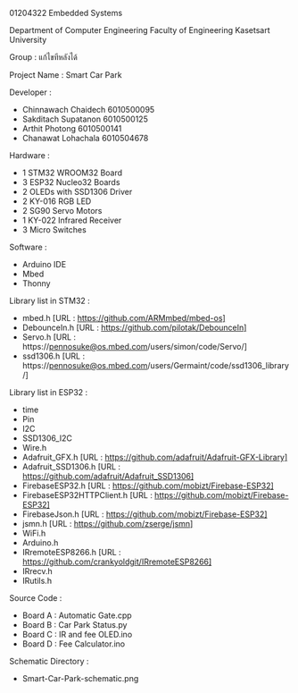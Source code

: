 01204322 Embedded Systems

Department of Computer Engineering Faculty of Engineering Kasetsart University

Group : แก้ไขทีหลังได้

Project Name : Smart Car Park

Developer :
- Chinnawach Chaidech 6010500095
- Sakditach Supatanon 6010500125
- Arthit Photong 6010500141
- Chanawat Lohachala 6010504678

Hardware :
- 1 STM32 WROOM32 Board
- 3 ESP32 Nucleo32 Boards
- 2 OLEDs with SSD1306 Driver
- 2 KY-016 RGB LED
- 2 SG90 Servo Motors
- 1 KY-022 Infrared Receiver
- 3 Micro Switches

Software :
- Arduino IDE
- Mbed
- Thonny

Library list in STM32 :
- mbed.h [URL : https://github.com/ARMmbed/mbed-os]
- DebounceIn.h [URL : https://github.com/pilotak/DebounceIn]
- Servo.h [URL : https://pennosuke@os.mbed.com/users/simon/code/Servo/]
- ssd1306.h [URL : https://pennosuke@os.mbed.com/users/Germaint/code/ssd1306_library/]

Library list in ESP32 :
- time
- Pin
- I2C
- SSD1306_I2C
- Wire.h
- Adafruit_GFX.h [URL : https://github.com/adafruit/Adafruit-GFX-Library]
- Adafruit_SSD1306.h [URL : https://github.com/adafruit/Adafruit_SSD1306]
- FirebaseESP32.h [URL : https://github.com/mobizt/Firebase-ESP32]
- FirebaseESP32HTTPClient.h [URL : https://github.com/mobizt/Firebase-ESP32]
- FirebaseJson.h [URL : https://github.com/mobizt/Firebase-ESP32]
- jsmn.h [URL : https://github.com/zserge/jsmn]
- WiFi.h 
- Arduino.h
- IRremoteESP8266.h [URL : https://github.com/crankyoldgit/IRremoteESP8266]
- IRrecv.h
- IRutils.h

Source Code : 
- Board A : Automatic Gate.cpp
- Board B : Car Park Status.py
- Board C : IR and fee OLED.ino
- Board D : Fee Calculator.ino

Schematic Directory :
- Smart-Car-Park-schematic.png
